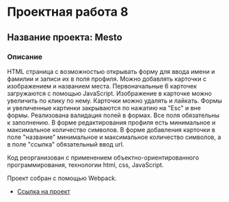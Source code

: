 # Проектная работа 8

## Название проекта: Mesto

### Описание

HTML страница с возможностью открывать форму для ввода имени и фамилии и записи их в поля профиля. Можно добавлять карточки с изображением и названием места. Первоначальные 6 карточек загружаются с помощью JavaScript. Изображение в карточке можно увеличить по клику по нему. Карточки можно удалять и лайкать.
Формы и увеличенные картинки закрываются по нажатию на "Esc" и вне формы. Реализована валидация полей в формах. Все поля обязательны к заполнению. В форме редактирования профиля есть минимальное и максимальное количество символов. В форме добавления карточки в поле "название" минимальное и максимальное количество символов, а в поле "ссылка" обязательный ввод url.

 Код реорганизован с применением объектно-ориентированного программирования, технологии html, css, JavaScript.

 Проект собран с помощью Webpack.

* [Ссылка на проект](https://parfenov-alexandr.github.io/mesto/)


